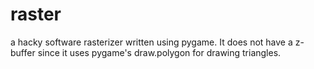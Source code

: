 # raster
a hacky software rasterizer written using pygame. It does not have a z-buffer since it uses pygame's draw.polygon for drawing triangles. 

